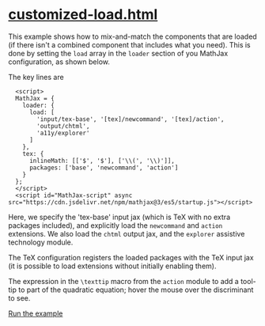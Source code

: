 # [customized-load.html](https://mathjax.github.io/MathJax-demos-web/customized-load.html)

This example shows how to mix-and-match the components that are loaded (if there isn't a combined component that includes what you need).  This is done by setting the `load` array in the `loader` section of you MathJax configuration, as shown below.

The key lines are

```
  <script>
  MathJax = {
    loader: {
      load: [
        'input/tex-base', '[tex]/newcommand', '[tex]/action',
        'output/chtml',
        'a11y/explorer'
      ]
    },
    tex: {
      inlineMath: [['$', '$'], ['\\(', '\\)']],
      packages: ['base', 'newcommand', 'action']
    }
  };
  </script>
  <script id="MathJax-script" async src="https://cdn.jsdelivr.net/npm/mathjax@3/es5/startup.js"></script>
```

Here, we specify the 'tex-base' input jax (which is TeX with no extra packages included), and explicitly load the `newcommand` and `action` extensions.  We also load the `chtml` output jax, and the `explorer` assistive technology module.

The TeX configuration registers the loaded packages with the TeX input jax (it is possible to load extensions without initially enabling them).

The expression in the `\texttip` macro from the `action` module to add a tool-tip to part of the quadratic equation; hover the mouse over the discriminant to see.

[Run the example](https://mathjax.github.io/MathJax-demos-web/customized-load.html)
